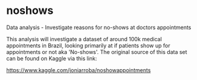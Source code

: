 # noshows
Data analysis - Investigate reasons for no-shows at doctors appointments

This analysis will investigate a dataset of around 100k medical appointments in Brazil, looking primarily at if patients show up for appointments or not aka 'No-shows'. The original source of this data set can be found on Kaggle via this link:

https://www.kaggle.com/joniarroba/noshowappointments
